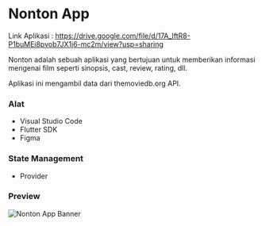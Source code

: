 # Nonton App

Link Aplikasi : https://drive.google.com/file/d/17A_lftR8-P1buMEi8pvob7JX1j6-mc2m/view?usp=sharing

Nonton adalah sebuah aplikasi yang bertujuan untuk memberikan informasi mengenai film seperti sinopsis, cast, review, rating, dll. 

Aplikasi ini mengambil data dari themoviedb.org API.

<h3>Alat</h3>

<ul>
<li>Visual Studio Code</li>
<li>Flutter SDK</li>
<li>Figma</li>
</ul>

<h3>State Management</h3>

<ul><li>Provider</li></ul>

<h3>Preview</h3>

![Nonton App Banner](https://user-images.githubusercontent.com/79519141/150276981-49943eb6-7dcf-4f7c-ae62-d198ffd91c6b.png)
